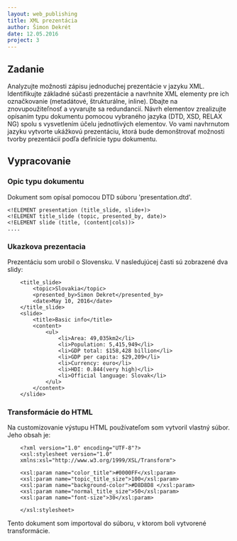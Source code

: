 ```yaml
---
layout: web_publishing
title: XML prezentácia
author: Šimon Dekrét
date: 12.05.2016
project: 3
---
```


## Zadanie

Analyzujte možnosti zápisu jednoduchej prezentácie v jazyku XML. Identifikujte základné súčasti prezentácie a navrhnite XML elementy pre ich označkovanie (metadátové, štrukturálne, inline). Dbajte na znovupoužiteľnosť a vyvarujte sa redundancií. Návrh elementov zrealizujte opísaním typu dokumentu pomocou vybraného jazyka (DTD, XSD, RELAX NG) spolu s vysvetlením účelu jednotlivých elementov. Vo vami navhrnutom jazyku vytvorte ukážkovú prezentáciu, ktorá bude demonštrovať možnosti tvorby prezentácií podľa definície typu dokumentu.

## Vypracovanie

### Opic typu dokumentu

Dokument som opísal pomocou DTD súboru 'presentation.dtd'. 

    <!ELEMENT presentation (title_slide, slide+)> 
    <!ELEMENT title_slide (topic, presented_by, date)>
    <!ELEMENT slide (title, (content|cols))>
    ....
    
### Ukazkova prezentacia

Prezentáciu som urobil o Slovensku. V nasledujúcej časti sú zobrazené dva slidy:

        <title_slide>
    		<topic>Slovakia</topic>
    		<presented_by>Simon Dekret</presented_by>
    		<date>May 10, 2016</date>
    	</title_slide>
    	<slide>
    		<title>Basic info</title>
    		<content>
    			<ul>
    				<li>Area: 49,035km2</li>
    				<li>Population: 5,415,949</li>
    				<li>GDP total: $158,428 billion</li>
    				<li>GDP per capita: $29,209</li>
    				<li>Currency: euro</li>
    				<li>HDI: 0.844(very high)</li>
    				<li>Official language: Slovak</li>
    			</ul>
    		</content>
    	</slide>
    	
### Transformácie do HTML

Na customizovanie výstupu HTML používateľom som vytvoril vlastný súbor. Jeho obsah je:

        <?xml version="1.0" encoding="UTF-8"?>
        <xsl:stylesheet version="1.0"
        xmlns:xsl="http://www.w3.org/1999/XSL/Transform">
        
        <xsl:param name="color_title">#0000FF</xsl:param>
        <xsl:param name="topic_title_size">100</xsl:param>
        <xsl:param name="background-color">#D8D8D8 </xsl:param>
        <xsl:param name="normal_title_size">50</xsl:param>
        <xsl:param name="font-size">30</xsl:param>
        
        </xsl:stylesheet>

Tento dokument som importoval do súboru, v ktorom boli vytvorené transformácie.



